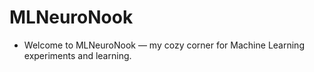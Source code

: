 # MLNeuroNook
- Welcome to MLNeuroNook — my cozy corner for Machine Learning experiments and learning.
